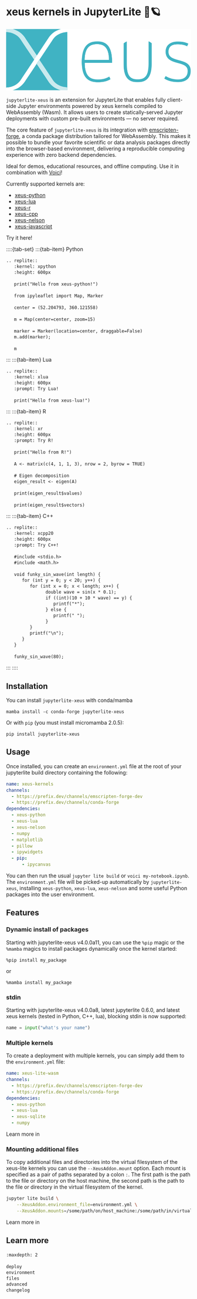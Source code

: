 # xeus kernels in JupyterLite 🚀🪐

![Xeus logo](./xeus.svg)

`jupyterlite-xeus` is an extension for JupyterLite that enables fully client-side Jupyter environments powered by xeus kernels compiled to WebAssembly (Wasm). It allows users to create statically-served Jupyter deployments with custom pre-built environments — no server required.

The core feature of `jupyterlite-xeus` is its integration with [emscripten-forge](https://github.com/emscripten-forge), a conda package distribution tailored for WebAssembly. This makes it possible to bundle your favorite scientific or data analysis packages directly into the browser-based environment, delivering a reproducible computing experience with zero backend dependencies.

Ideal for demos, educational resources, and offline computing. Use it in combination with [Voici](https://github.com/voila-dashboards/voici)!

Currently supported kernels are:

- [xeus-python](https://github.com/jupyter-xeus/xeus-python)
- [xeus-lua](https://github.com/jupyter-xeus/xeus-lua)
- [xeus-r](https://github.com/jupyter-xeus/xeus-r)
- [xeus-cpp](https://github.com/compiler-research/xeus-cpp)
- [xeus-nelson](https://github.com/jupyter-xeus/xeus-nelson)
- [xeus-javascript](https://github.com/jupyter-xeus/xeus-javascript)

Try it here!

::::{tab-set}
:::{tab-item} Python

```{eval-rst}
.. replite::
   :kernel: xpython
   :height: 600px

   print("Hello from xeus-python!")

   from ipyleaflet import Map, Marker

   center = (52.204793, 360.121558)

   m = Map(center=center, zoom=15)

   marker = Marker(location=center, draggable=False)
   m.add(marker);

   m
```

:::
:::{tab-item} Lua

```{eval-rst}
.. replite::
   :kernel: xlua
   :height: 600px
   :prompt: Try Lua!

   print("Hello from xeus-lua!")
```

:::
:::{tab-item} R

```{eval-rst}
.. replite::
   :kernel: xr
   :height: 600px
   :prompt: Try R!

   print("Hello from R!")

   A <- matrix(c(4, 1, 1, 3), nrow = 2, byrow = TRUE)

   # Eigen decomposition
   eigen_result <- eigen(A)

   print(eigen_result$values)

   print(eigen_result$vectors)
```

:::
:::{tab-item} C++

```{eval-rst}
.. replite::
   :kernel: xcpp20
   :height: 600px
   :prompt: Try C++!

   #include <stdio.h>
   #include <math.h>

   void funky_sin_wave(int length) {
      for (int y = 0; y < 20; y++) {
         for (int x = 0; x < length; x++) {
               double wave = sin(x * 0.1);
               if ((int)(10 + 10 * wave) == y) {
                  printf("*");
               } else {
                  printf(" ");
               }
         }
         printf("\n");
      }
   }

   funky_sin_wave(80);
```

:::
::::

## Installation

You can install `jupyterlite-xeus` with conda/mamba

```
mamba install -c conda-forge jupyterlite-xeus
```

Or with `pip` (you must install micromamba 2.0.5):

```
pip install jupyterlite-xeus
```

## Usage

Once installed, you can create an `environment.yml` file at the root of your jupyterlite build directory containing the following:

```yaml
name: xeus-kernels
channels:
  - https://prefix.dev/channels/emscripten-forge-dev
  - https://prefix.dev/channels/conda-forge
dependencies:
  - xeus-python
  - xeus-lua
  - xeus-nelson
  - numpy
  - matplotlib
  - pillow
  - ipywidgets
  - pip:
      - ipycanvas
```

You can then run the usual `jupyter lite build` or `voici my-notebook.ipynb`. The `environment.yml` file will be picked-up automatically by `jupyterlite-xeus`, installing `xeus-python`, `xeus-lua`, `xeus-nelson` and some useful Python packages into the user environment.

## Features

### Dynamic install of packages

Starting with jupyterlite-xeus v4.0.0a11, you can use the `%pip` magic or the `%mamba` magics to install packages dynamically once the kernel started:

```
%pip install my_package
```

or

```
%mamba install my_package
```

### stdin

Starting with jupyterlite-xeus v4.0.0a8, latest jupyterlite 0.6.0, and latest xeus kernels (tested in Python, C++, lua), blocking stdin is now supported:

```python
name = input("what's your name")
```

### Multiple kernels

To create a deployment with multiple kernels, you can simply add them to the `environment.yml` file:

```yaml
name: xeus-lite-wasm
channels:
  - https://prefix.dev/channels/emscripten-forge-dev
  - https://prefix.dev/channels/conda-forge
dependencies:
  - xeus-python
  - xeus-lua
  - xeus-sqlite
  - numpy
```

Learn more in [](./environment.md)

### Mounting additional files

To copy additional files and directories into the virtual filesystem of the xeus-lite kernels you can use the `--XeusAddon.mount` option.
Each mount is specified as a pair of paths separated by a colon `:`. The first path is the path to the file or directory on the host machine, the second path is the path to the file or directory in the virtual filesystem of the kernel.

```bash
jupyter lite build \
    --XeusAddon.environment_file=environment.yml \
    --XeusAddon.mounts=/some/path/on/host_machine:/some/path/in/virtual/filesystem
```

Learn more in [](./files.md)

## Learn more

```{toctree}
:maxdepth: 2

deploy
environment
files
advanced
changelog
```
